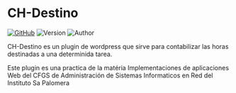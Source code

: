 # CH-Destino
[![GitHub](https://img.shields.io/github/license/tdatebashvili/ch-destino?label=License)](https://github.com/tdatebashvili/CH-Destino/blob/master/LICENSE)
![Version](https://img.shields.io/badge/Version-1.0-green)
![Author](https://img.shields.io/badge/Autor-Teymuraz%20Datebashvili-blueviolet)


CH-Destino es un plugin de wordpress que sirve para contabilizar las horas destinadas  a una determinida tarea.

Este plugin es una practica de la matéria Implementaciones de aplicaciones Web del CFGS de Administración de Sistemas Informaticos en Red del Instituto Sa Palomera
